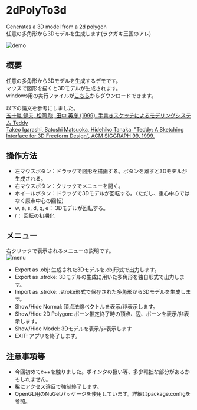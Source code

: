 # 2dPolyTo3d
Generates a 3D model from a 2d polygon<br>
任意の多角形から3Dモデルを生成します(ラクガキ王国のアレ)

![demo](https://user-images.githubusercontent.com/69258547/133283432-dc701180-57e2-4796-9c75-4d0a10fb0ce3.gif)

## 概要
任意の多角形から3Dモデルを生成するデモです。<br>
マウスで図形を描くと3Dモデルが生成されます。<br>
windows用の実行ファイルが[こちら](https://github.com/matyalatte/2dPolyTo3d/releases)からダウンロードできます。

以下の論文を参考にしました。<br>
[五十嵐 健夫, 松岡 聡, 田中 英彦 (1999). 手書きスケッチによるモデリングシステム Teddy](https://www-ui.is.s.u-tokyo.ac.jp/~takeo/papers/siggraph99-j.pdf)<br>
[Takeo Igarashi, Satoshi Matsuoka, Hidehiko Tanaka. "Teddy:
A Sketching Interface for 3D Freeform Design”,
ACM SIGGRAPH 99, 1999. ](https://www-ui.is.s.u-tokyo.ac.jp/~takeo/papers/siggraph99.pdf)

## 操作方法

- 左マウスボタン：ドラッグで図形を描画する。ボタンを離すと3Dモデルが生成される。
- 右マウスボタン：クリックでメニューを開く。
- ホイールボタン：ドラッグで3Dモデルが回転する。（ただし、重心中心ではなく原点中心の回転）
- w, a, s, d, q, e： 3Dモデルが回転する。
- r： 回転の初期化

## メニュー
右クリックで表示されるメニューの説明です。<br>
![menu](https://user-images.githubusercontent.com/69258547/133288791-9f3e3b54-ecc4-4fd4-b0c3-bb4a2adcb07e.png)
- Export as .obj: 生成された3Dモデルを.obj形式で出力します。
- Export as .stroke: 3Dモデルの生成に用いた多角形を独自形式で出力します。
- Import as .stroke: .stroke形式で保存された多角形から3Dモデルを生成します。
- Show/Hide Normal: 頂点法線ベクトルを表示/非表示します。
- Show/Hide 2D Polygon: ボーン推定終了時の頂点、辺、ボーンを表示/非表示します。
- Show/Hide Model: 3Dモデルを表示/非表示します
- EXIT: アプリを終了します。

## 注意事項等
- 今回初めてc++を触りました。ポインタの扱い等、多少稚拙な部分があるかもしれません。
- 稀にアクセス違反で強制終了します。
- OpenGL用のNuGetパッケージを使用しています。詳細はpackage.configを参照。
